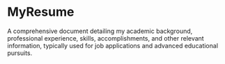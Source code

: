 # MyResume
A comprehensive document detailing my academic background, professional experience, skills, accomplishments, and other relevant information, typically used for job applications and advanced educational pursuits.
